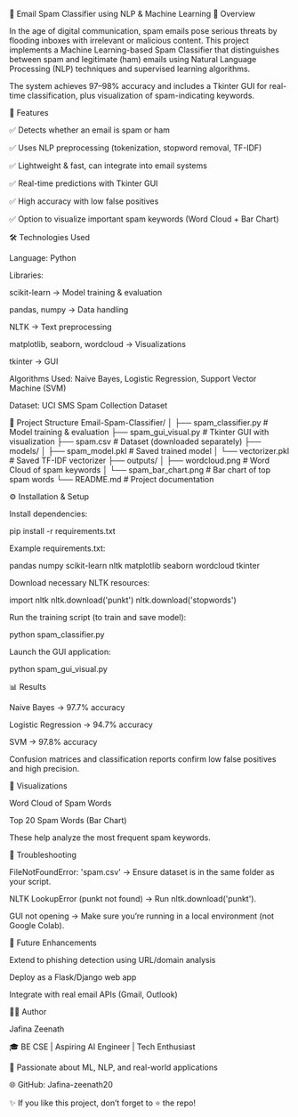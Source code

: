 📧 Email Spam Classifier using NLP & Machine Learning
📌 Overview

In the age of digital communication, spam emails pose serious threats by flooding inboxes with irrelevant or malicious content. This project implements a Machine Learning-based Spam Classifier that distinguishes between spam and legitimate (ham) emails using Natural Language Processing (NLP) techniques and supervised learning algorithms.

The system achieves 97–98% accuracy and includes a Tkinter GUI for real-time classification, plus visualization of spam-indicating keywords.

🚀 Features

✅ Detects whether an email is spam or ham

✅ Uses NLP preprocessing (tokenization, stopword removal, TF-IDF)

✅ Lightweight & fast, can integrate into email systems

✅ Real-time predictions with Tkinter GUI

✅ High accuracy with low false positives

✅ Option to visualize important spam keywords (Word Cloud + Bar Chart)

🛠️ Technologies Used

Language: Python

Libraries:

scikit-learn → Model training & evaluation

pandas, numpy → Data handling

NLTK → Text preprocessing

matplotlib, seaborn, wordcloud → Visualizations

tkinter → GUI

Algorithms Used: Naive Bayes, Logistic Regression, Support Vector Machine (SVM)

Dataset: UCI SMS Spam Collection Dataset

📂 Project Structure
Email-Spam-Classifier/
│
├── spam_classifier.py       # Model training & evaluation
├── spam_gui_visual.py       # Tkinter GUI with visualization
├── spam.csv                 # Dataset (downloaded separately)
├── models/
│   ├── spam_model.pkl       # Saved trained model
│   └── vectorizer.pkl       # Saved TF-IDF vectorizer
├── outputs/
│   ├── wordcloud.png        # Word Cloud of spam keywords
│   └── spam_bar_chart.png   # Bar chart of top spam words
└── README.md                # Project documentation

⚙️ Installation & Setup

Install dependencies:

pip install -r requirements.txt


Example requirements.txt:

pandas
numpy
scikit-learn
nltk
matplotlib
seaborn
wordcloud
tkinter


Download necessary NLTK resources:

import nltk
nltk.download('punkt')
nltk.download('stopwords')


Run the training script (to train and save model):

python spam_classifier.py


Launch the GUI application:

python spam_gui_visual.py

📊 Results

Naive Bayes → 97.7% accuracy

Logistic Regression → 94.7% accuracy

SVM → 97.8% accuracy

Confusion matrices and classification reports confirm low false positives and high precision.

🎨 Visualizations

Word Cloud of Spam Words

Top 20 Spam Words (Bar Chart)

These help analyze the most frequent spam keywords.

🐞 Troubleshooting

FileNotFoundError: 'spam.csv' → Ensure dataset is in the same folder as your script.

NLTK LookupError (punkt not found) → Run nltk.download('punkt').

GUI not opening → Make sure you’re running in a local environment (not Google Colab).

📌 Future Enhancements

Extend to phishing detection using URL/domain analysis

Deploy as a Flask/Django web app

Integrate with real email APIs (Gmail, Outlook)

👩‍💻 Author

Jafina Zeenath

🎓 BE CSE | Aspiring AI Engineer | Tech Enthusiast

💼 Passionate about ML, NLP, and real-world applications

🌐 GitHub: Jafina-zeenath20

✨ If you like this project, don’t forget to ⭐ the repo!

